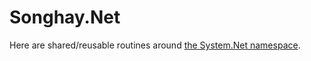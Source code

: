 # Songhay.Net

Here are shared/reusable routines around [the System.Net namespace](https://docs.microsoft.com/en-us/dotnet/api/system.net?view=netcore-2.0).